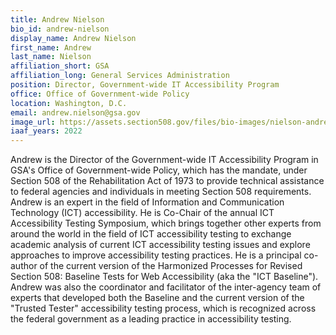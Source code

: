 ```yaml
---
title: Andrew Nielson
bio_id: andrew-nielson
display_name: Andrew Nielson
first_name: Andrew
last_name: Nielson
affiliation_short: GSA
affiliation_long: General Services Administration
position: Director, Government-wide IT Accessibility Program
office: Office of Government-wide Policy 
location: Washington, D.C.
email: andrew.nielson@gsa.gov
image_url: https://assets.section508.gov/files/bio-images/nielson-andrew.png
iaaf_years: 2022
---
```

Andrew is the Director of the Government-wide IT Accessibility Program in GSA's Office of Government-wide Policy, which has the mandate, under Section 508 of the Rehabilitation Act of 1973 to provide technical assistance to federal agencies and individuals in meeting Section 508 requirements. Andrew is an expert in the field of Information and Communication Technology (ICT) accessibility. He is Co-Chair of the annual ICT Accessibility Testing Symposium, which brings together other experts from around the world in the field of ICT accessibility testing to exchange academic analysis of current ICT accessibility testing issues and explore approaches to improve accessibility testing practices. He is a principal co-author of the current version of the Harmonized Processes for Revised Section 508: Baseline Tests for Web Accessibility (aka the "ICT Baseline"). Andrew was also the coordinator and facilitator of the inter-agency team of experts that developed both the Baseline and the current version of the "Trusted Tester" accessibility testing process, which is recognized across the federal government as a leading practice in accessibility testing.